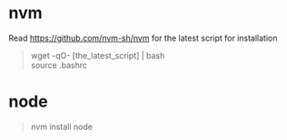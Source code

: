 # nvm

Read https://github.com/nvm-sh/nvm for the latest script for installation

> wget -qO- [the_latest_script] | bash<br>
> source .bashrc

# node

> nvm install node